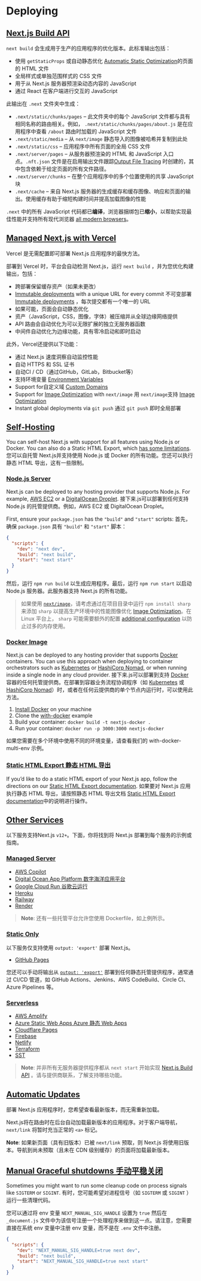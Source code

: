 # Deploying

## [Next.js Build API](https://nextjs.org/docs/app/building-your-application/deploying#nextjs-build-api)

`next build` 会生成用于生产的应用程序的优化版本。此标准输出包括：

- 使用 `getStaticProps` 或自动静态优化 [Automatic Static Optimization](https://nextjs.org/docs/pages/building-your-application/rendering/automatic-static-optimization)的页面的 HTML 文件
- 全局样式或单独范围样式的 CSS 文件
- 用于从 Next.js 服务器预渲染动态内容的 JavaScript
- 通过 React 在客户端进行交互的 JavaScript

此输出在 `.next` 文件夹中生成：

- `.next/static/chunks/pages` – 此文件夹中的每个 JavaScript 文件都与具有相同名称的路由相关。例如， `.next/static/chunks/pages/about.js` 是在应用程序中查看 `/about` 路由时加载的 JavaScript 文件
- `.next/static/media` – 从 `next/image` 静态导入的图像被哈希并复制到此处
- `.next/static/css` – 应用程序中所有页面的全局 CSS 文件
- `.next/server/pages` – 从服务器预渲染的 HTML 和 JavaScript 入口点。`.nft.json` 文件是在启用输出文件跟踪[Output File Tracing](https://nextjs.org/docs/pages/api-reference/next-config-js/output) 时创建的，其中包含依赖于给定页面的所有文件路径。
- `.next/server/chunks` – 在整个应用程序中的多个位置使用的共享 JavaScript 块
- `.next/cache` – 来自 Next.js 服务器的生成缓存和缓存图像、响应和页面的输出。使用缓存有助于缩短构建时间并提高加载图像的性能

`.next` 中的所有 JavaScript 代码都已**编译**，浏览器捆绑包已**缩小**，以帮助实现最佳性能并支持所有现代浏览器 [all modern browsers](https://nextjs.org/docs/architecture/supported-browsers)。

## [Managed Next.js with Vercel](https://nextjs.org/docs/app/building-your-application/deploying#managed-nextjs-with-vercel)

Vercel 是无需配置即可部署 Next.js 应用程序的最快方法。

部署到 Vercel 时，平台会自动检测 Next.js，运行 `next build` ，并为您优化构建输出，包括：

- 跨部署保留缓存资产（如果未更改）
- [Immutable deployments](https://vercel.com/features/previews?utm_source=next-site&utm_medium=docs&utm_campaign=next-website) with a unique URL for every commit
  不可变部署[Immutable deployments](https://vercel.com/features/previews?utm_source=next-site&utm_medium=docs&utm_campaign=next-website) ，每次提交都有一个唯一的 URL
- 如果可能，页面会自动静态优化
- 资产（JavaScript，CSS，图像，字体）被压缩并从全球边缘网络提供
- API 路由会自动优化为可以无限扩展的独立无服务器函数
- 中间件自动优化为边缘功能，具有零冷启动和即时启动

此外，Vercel还提供以下功能：

- 通过 Next.js 速度洞察自动监控性能
- 自动 HTTPS 和 SSL 证书
- 自动CI / CD（通过GitHub，GitLab，Bitbucket等）
- 支持环境变量 [Environment Variables](https://vercel.com/docs/environment-variables?utm_source=next-site&utm_medium=docs&utm_campaign=next-website)
- Support for自定义域 [Custom Domains](https://vercel.com/docs/custom-domains?utm_source=next-site&utm_medium=docs&utm_campaign=next-website) 
- Support for [Image Optimization](https://nextjs.org/docs/pages/building-your-application/optimizing/images) with `next/image`
  用 `next/image`支持 [Image Optimization](https://nextjs.org/docs/pages/building-your-application/optimizing/images) 
- Instant global deployments via `git push`
  通过 `git push` 即时全局部署

## [Self-Hosting](https://nextjs.org/docs/app/building-your-application/deploying#self-hosting)

You can self-host Next.js with support for all features using Node.js or Docker. You can also do a Static HTML Export, which [has some limitations](https://nextjs.org/docs/app/building-your-application/deploying/static-exports).
您可以自托管 Next.js并支持使用 Node.js 或 Docker 的所有功能。您还可以执行静态 HTML 导出，这有一些限制。

### [Node.js Server](https://nextjs.org/docs/app/building-your-application/deploying#nodejs-server)

Next.js can be deployed to any hosting provider that supports Node.js. For example, [AWS EC2](https://aws.amazon.com/ec2/) or a [DigitalOcean Droplet](https://www.digitalocean.com/products/droplets/).
接下来.js可以部署到任何支持 Node.js 的托管提供商。例如，AWS EC2 或 DigitalOcean Droplet。

First, ensure your `package.json` has the `"build"` and `"start"` scripts:
首先，确保 `package.json` 具有 `"build"` 和 `"start"` 脚本：

```json
{
  "scripts": {
    "dev": "next dev",
    "build": "next build",
    "start": "next start"
  }
}
```

然后，运行 `npm run build` 以生成应用程序。最后，运行 `npm run start` 以启动 Node.js 服务器。此服务器支持 Next.js 的所有功能。

> 如果使用 [`next/image`](https://nextjs.org/docs/pages/building-your-application/optimizing/images)，请考虑通过在项目目录中运行 `npm install sharp` 来添加 `sharp` 以提高生产环境中的性能图像优化 [Image Optimization](https://nextjs.org/docs/pages/building-your-application/optimizing/images)。在 Linux 平台上， `sharp` 可能需要额外的配置 [additional configuration](https://sharp.pixelplumbing.com/install#linux-memory-allocator) 以防止过多的内存使用。

### [Docker Image](https://nextjs.org/docs/app/building-your-application/deploying#docker-image)

Next.js can be deployed to any hosting provider that supports [Docker](https://www.docker.com/) containers. You can use this approach when deploying to container orchestrators such as [Kubernetes](https://kubernetes.io/) or [HashiCorp Nomad](https://www.nomadproject.io/), or when running inside a single node in any cloud provider.
接下来.js可以部署到支持 [Docker](https://www.docker.com/) 容器的任何托管提供商。在部署到容器业务流程协调程序（如 [Kubernetes](https://kubernetes.io/) 或 [HashiCorp Nomad](https://www.nomadproject.io/)）时，或者在任何云提供商的单个节点内运行时，可以使用此方法。

1. [Install Docker](https://docs.docker.com/get-docker/) on your machine
2. Clone the [with-docker](https://github.com/vercel/next.js/tree/canary/examples/with-docker) example
3. Build your container: `docker build -t nextjs-docker .`
4. Run your container: `docker run -p 3000:3000 nextjs-docker`

如果您需要在多个环境中使用不同的环境变量，请查看我们的 with-docker-multi-env 示例。

### [Static HTML Export 静态 HTML 导出](https://nextjs.org/docs/app/building-your-application/deploying#static-html-export)

If you’d like to do a static HTML export of your Next.js app, follow the directions on our [Static HTML Export documentation](https://nextjs.org/docs/app/building-your-application/deploying/static-exports).
如果要对 Next.js 应用执行静态 HTML 导出，请按照静态 HTML 导出文档 [Static HTML Export documentation](https://nextjs.org/docs/app/building-your-application/deploying/static-exports)中的说明进行操作。

## [Other Services](https://nextjs.org/docs/app/building-your-application/deploying#other-services)

以下服务支持Next.js `v12+`。下面，你将找到将 Next.js 部署到每个服务的示例或指南。

### [Managed Server](https://nextjs.org/docs/app/building-your-application/deploying#managed-server)

- [AWS Copilot](https://aws.github.io/copilot-cli/)
- [Digital Ocean App Platform 数字海洋应用平台](https://docs.digitalocean.com/tutorials/app-nextjs-deploy/)
- [Google Cloud Run 谷歌云运行](https://github.com/vercel/next.js/tree/canary/examples/with-docker)
- [Heroku](https://elements.heroku.com/buildpacks/mars/heroku-nextjs)
- [Railway](https://docs.railway.app/getting-started)
- [Render](https://render.com/docs/deploy-nextjs-app)

> **Note**: 还有一些托管平台允许您使用 Dockerfile，如上例所示。

### [Static Only](https://nextjs.org/docs/app/building-your-application/deploying#static-only)

以下服务仅支持使用 `output: 'export'` 部署 Next.js。

- [GitHub Pages](https://github.com/vercel/next.js/tree/canary/examples/github-pages)

您还可以手动将输出从 [`output: 'export'`](https://nextjs.org/docs/app/building-your-application/deploying/static-exports) 部署到任何静态托管提供程序，通常通过 CI/CD 管道，如 GitHub Actions、Jenkins、AWS CodeBuild、Circle CI、Azure Pipelines 等。

### [Serverless](https://nextjs.org/docs/app/building-your-application/deploying#serverless)

- [AWS Amplify](https://aws.amazon.com/blogs/mobile/amplify-next-js-13/)
- [Azure Static Web Apps Azure 静态 Web Apps](https://learn.microsoft.com/en-us/azure/static-web-apps/nextjs)
- [Cloudflare Pages](https://developers.cloudflare.com/pages/framework-guides/deploy-a-nextjs-site/)
- [Firebase](https://firebase.google.com/docs/hosting/nextjs)
- [Netlify](https://docs.netlify.com/integrations/frameworks/next-js)
- [Terraform](https://github.com/milliHQ/terraform-aws-next-js)
- [SST](https://docs.sst.dev/start/nextjs)

> **Note**: 并非所有无服务器提供程序都从 `next start` 开始实现 [Next.js Build API](https://nextjs.org/docs/app/building-your-application/deploying#nextjs-build-api) 。请与提供商联系，了解支持哪些功能。

## [Automatic Updates](https://nextjs.org/docs/app/building-your-application/deploying#automatic-updates)

部署 Next.js 应用程序时，您希望查看最新版本，而无需重新加载。

Next.js将在路由时在后台自动加载最新版本的应用程序。对于客户端导航， `next/link` 将暂时充当正常的 `<a>` 标记。

**Note**: 如果新页面（具有旧版本）已被 `next/link` 预取，则 Next.js 将使用旧版本。导航到尚未预取（且未在 CDN 级别缓存）的页面将加载最新版本。

## [Manual Graceful shutdowns 手动平稳关闭](https://nextjs.org/docs/app/building-your-application/deploying#manual-graceful-shutdowns)

Sometimes you might want to run some cleanup code on process signals like `SIGTERM` or `SIGINT`.
有时，您可能希望对进程信号（如  `SIGTERM` 或 `SIGINT` ）运行一些清理代码。

您可以通过将 env 变量 `NEXT_MANUAL_SIG_HANDLE` 设置为 `true` 然后在 `_document.js` 文件中为该信号注册一个处理程序来做到这一点。请注意，您需要直接在系统 env 变量中注册 env 变量，而不是在 `.env` 文件中注册。

```json
{
  "scripts": {
    "dev": "NEXT_MANUAL_SIG_HANDLE=true next dev",
    "build": "next build",
    "start": "NEXT_MANUAL_SIG_HANDLE=true next start"
  }
}
```

```js
```

